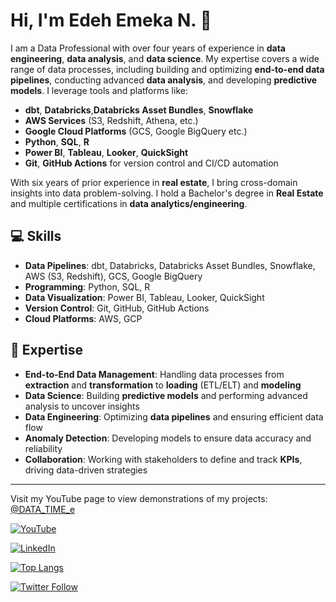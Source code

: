 # Hi, I'm Edeh Emeka N. 👋

I am a Data Professional with over four years of experience in **data engineering**, **data analysis**, and **data science**. My expertise covers a wide range of data processes, including building and optimizing **end-to-end data pipelines**, conducting advanced **data analysis**, and developing **predictive models**. I leverage tools and platforms like:

- **dbt**, **Databricks**,**Databricks Asset Bundles**, **Snowflake**
- **AWS Services** (S3, Redshift, Athena, etc.)
- **Google Cloud Platforms** (GCS, Google BigQuery etc.)
- **Python**, **SQL**, **R**  
- **Power BI**, **Tableau**, **Looker**, **QuickSight**
- **Git**, **GitHub Actions** for version control and CI/CD automation

With six years of prior experience in **real estate**, I bring cross-domain insights into data problem-solving. I hold a Bachelor's degree in **Real Estate** and multiple certifications in **data analytics/engineering**.

## 💻 Skills

- **Data Pipelines**: dbt, Databricks, Databricks Asset Bundles, Snowflake, AWS (S3, Redshift), GCS, Google BigQuery  
- **Programming**: Python, SQL, R
- **Data Visualization**: Power BI, Tableau, Looker, QuickSight
- **Version Control**: Git, GitHub, GitHub Actions
- **Cloud Platforms**: AWS, GCP

## 🌟 Expertise

- **End-to-End Data Management**: Handling data processes from **extraction** and **transformation** to **loading** (ETL/ELT) and **modeling**
- **Data Science**: Building **predictive models** and performing advanced analysis to uncover insights
- **Data Engineering**: Optimizing **data pipelines** and ensuring efficient data flow
- **Anomaly Detection**: Developing models to ensure data accuracy and reliability
- **Collaboration**: Working with stakeholders to define and track **KPIs**, driving data-driven strategies

---  
Visit my YouTube page to view demonstrations of my projects: [@DATA_TIME_e](https://www.youtube.com/@DATA_TIME_e/videos) 
  
[![YouTube](https://img.shields.io/badge/youtube-%23FF0000.svg?&style=for-the-badge&logo=youtube&logoColor=white)](https://www.youtube.com/@DATA_TIME_e/videos)

[![LinkedIn](https://img.shields.io/badge/linkedin-%230077B5.svg?&style=for-the-badge&logo=linkedin&logoColor=white)](https://www.linkedin.com/in/edeh/)

<!--
[![Gmail](https://img.shields.io/badge/gmail-%23D14836.svg?&style=for-the-badge&logo=gmail&logoColor=white)](mailto:edeh.emeka84@gmail.com)
-->

<!--
## 📈 Statistics
[![Emeka's GitHub stats](https://github-readme-stats.vercel.app/api?username=chuquemeka&count_private=true&show_icons=true&theme=onedark&hide=prs,issues,contribs)](https://github.com/chuquemeka/github-readme-stats)
-->

[![Top Langs](https://github-readme-stats.vercel.app/api/top-langs/?username=chuquemeka&layout=compact&theme=blue)](https://github.com/chuquemeka/github-readme-stats)

[![Twitter Follow](https://img.shields.io/twitter/follow/Data_Analyses?color=1DA1F2&logo=twitter&style=for-the-badge)](https://twitter.com/intent/follow?original_referer=https%3A%2F%2Fgithub.com%2FData_Analyses&screen_name=Data_Analyses)
